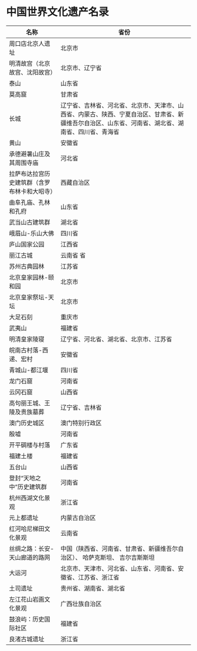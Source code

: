 # 中国世界文化遗产名录  
  
|  名称  |  省份  |
| -------------------------------------------- | ---------------------------------------------- |
| 周口店北京人遗址   | 北京市  |
| 明清故宫（北京故宫、沈阳故宫）  | 北京市、辽宁省    |
| 泰山    | 山东省   |
| 莫高窟  | 甘肃省    |
| 长城  | 辽宁省、吉林省、河北省、北京市、天津市、山西省、内蒙古、陕西、宁夏自治区、甘肃省、新疆维吾尔自治区、山东省、河南省、湖北省、湖南省、四川省、青海省 |
| 黄山    | 安徽省   |
| 承德避暑山庄及其周围寺庙  | 河北省   |
| 拉萨布达拉宫历史建筑群（含罗布林卡和大昭寺） | 西藏自治区    |
| 曲阜孔庙、孔林和孔府  | 山东省   |
| 武当山古建筑群   | 湖北省    |
| 峨眉山-乐山大佛  | 四川省   |
| 庐山国家公园  | 江西省   |
| 丽江古城   | 云南省  省   |
| 苏州古典园林  | 江苏省   |
| 北京皇家园林-颐和园   | 北京市    |
| 北京皇家祭坛-天坛  | 北京市   |
| 大足石刻   | 重庆市   |
| 武夷山  | 福建省   |
| 明清皇家陵寝  | 辽宁省、河北省、湖北省、北京市、江苏省  |
| 皖南古村落-西递、宏村  | 安徽省    |
| 青城山-都江堰   | 四川省     |
| 龙门石窟   | 河南省   |
| 云冈石窟   | 山西省   |
| 高句丽王城、王陵及贵族墓葬  | 辽宁省、吉林省   |
| 澳门历史城区  | 澳门特别行政区    |
| 殷墟    | 河南省   |
| 开平碉楼与村落   | 广东省   |
| 福建土楼   | 福建省    |
| 五台山  | 山西省    |
| 登封“天地之中”历史建筑群   | 河南省    |
| 杭州西湖文化景观   | 浙江省    |
| 元上都遗址   | 内蒙古自治区    |
| 红河哈尼梯田文化景观  | 云南省   |
| 丝绸之路：长安-天山廊道的路网  | 中国（陕西省、河南省、甘肃省、新疆维吾尔自治区）、 哈萨克斯坦、 吉尔吉斯斯坦  |
| 大运河  | 北京市、天津市、河北省、山东省、河南省、安徽省、江苏省、浙江省   |
| 土司遗址   | 贵州省、湖南省、湖北省    |
| 左江花山岩画文化景观  | 广西壮族自治区   |
| 鼓浪屿：历史国际社区  | 福建省    |
| 良渚古城遗址  | 浙江省   |